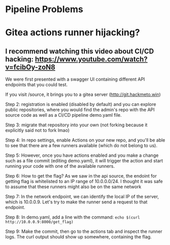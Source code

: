 # Pipeline Problems
# Gitea actions runner hijacking?
## I recommend watching this video about CI/CD hacking: https://www.youtube.com/watch?v=fcibOy-zoN8

We were first presented with a swagger UI containing different API endpoints that you could test.

If you visit /source, it brings you to a gitea server (http://git.hackmeto.win)

Step 2: registration is enabled (disabled by default) and you can explore public repositories, where you would find the admin's repo with the API source code as well as a CI/CD pipeline demo.yaml file.

Step 3: migrate that repository into your own (not forking because it explicitly said not to fork lmao)

Step 4: In repo settings, enable Actions on your new repo, and you'll be able to see that there are a few runners available (which do not belong to us).

Step 5: However, once you have actions enabled and you make a change such as a file commit (editing demo.yaml), it will trigger the action and start running your code with one of the available runners.

Step 6: How to get the flag? As we saw in the api source, the endoint for getting flag is whitelisted to an IP range of 10.0.0.0/24. I thought it was safe to assume that these runners might also be on the same network

Step 7: In the network endpoint, we can identify the local IP of the server, which is 10.0.0.9. Let's try to make the runner send a request to that endpoint.

Step 8: In demo.yaml, add a line with the command:
`echo $(curl http://10.0.0.9:8000/get_flag)`

Step 9: Make the commit, then go to the actions tab and inspect the runner logs. The curl output should show up somewhere, containing the flag.
